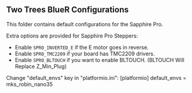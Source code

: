 ## Two Trees BlueR Configurations

This folder contains default configurations for the Sapphire Pro.


Extra options are provided for Sapphire Pro Steppers:

- Enable `SPRO_INVERTED_E`  if the E motor goes in reverse.
- Enable `SPRO_TMC2209` if your board has TMC2209 drivers.
- Enable `SPRO_BLTOUCH` if you want to enable BLTOUCH. (BLTOUCH Will Replace Z_Min_Plug)


Change "default_envs" key in "platformio.ini":
[platformio]
default_envs = mks_robin_nano35

